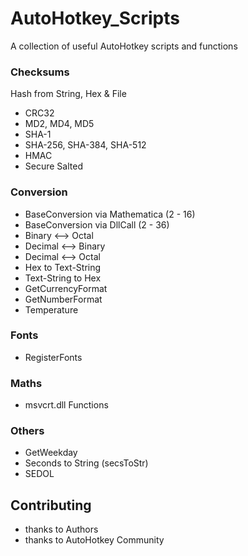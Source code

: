 # AutoHotkey_Scripts
A collection of useful AutoHotkey scripts and functions


### Checksums
Hash from String, Hex & File
* CRC32
* MD2, MD4, MD5
* SHA-1
* SHA-256, SHA-384, SHA-512
* HMAC
* Secure Salted

### Conversion
* BaseConversion via Mathematica (2 - 16)
* BaseConversion via DllCall (2 - 36)
* Binary <--> Octal
* Decimal <--> Binary
* Decimal <--> Octal
* Hex to Text-String
* Text-String to Hex
* GetCurrencyFormat
* GetNumberFormat
* Temperature

### Fonts
* RegisterFonts

### Maths
* msvcrt.dll Functions

### Others
* GetWeekday
* Seconds to String (secsToStr)
* SEDOL


## Contributing
* thanks to Authors
* thanks to AutoHotkey Community